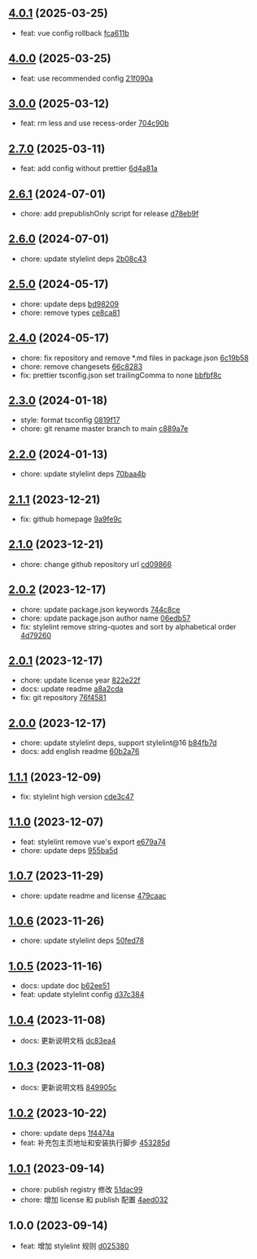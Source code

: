 ## [4.0.1](https://github.com/tomjs/config/compare/stylelint%404.0.0...stylelint%404.0.1) (2025-03-25)

- feat: vue config rollback [fca611b](https://github.com/tomjs/config/commit/fca611b)

## [4.0.0](https://github.com/tomjs/config/compare/stylelint%403.0.0...stylelint%404.0.0) (2025-03-25)

- feat: use recommended config [21f090a](https://github.com/tomjs/config/commit/21f090a)

## [3.0.0](https://github.com/tomjs/config/compare/stylelint%402.7.0...stylelint%403.0.0) (2025-03-12)

- feat: rm less and use recess-order [704c90b](https://github.com/tomjs/config/commit/704c90b)

## [2.7.0](https://github.com/tomjs/config/compare/stylelint%402.6.1...stylelint%402.7.0) (2025-03-11)

- feat: add config without prettier [6d4a81a](https://github.com/tomjs/config/commit/6d4a81a)

## [2.6.1](https://github.com/tomjs/config/compare/stylelint%402.6.0...stylelint%402.6.1) (2024-07-01)

- chore: add prepublishOnly script for release [d78eb9f](https://github.com/tomjs/config/commit/d78eb9f)

## [2.6.0](https://github.com/tomjs/config/compare/%40tomjs%2Fstylelint%402.5.0...stylelint%402.6.0) (2024-07-01)

- chore: update stylelint deps [2b08c43](https://github.com/tomjs/config/commit/2b08c43)

## [2.5.0](https://github.com/tomjs/config/compare/%40tomjs%2Fstylelint%402.4.0...%40tomjs%2Fstylelint%402.5.0) (2024-05-17)

- chore: update deps [bd98209](https://github.com/tomjs/config/commit/bd98209)
- chore: remove types [ce8ca81](https://github.com/tomjs/config/commit/ce8ca81)

## [2.4.0](https://github.com/tomjs/config/compare/%40tomjs%2Fstylelint%402.3.0...%40tomjs%2Fstylelint%402.4.0) (2024-05-17)

- chore: fix repository and remove \*.md files in package.json [6c19b58](https://github.com/tomjs/config/commit/6c19b58)
- chore: remove changesets [66c8283](https://github.com/tomjs/config/commit/66c8283)
- fix: prettier tsconfig.json set trailingComma to none [bbfbf8c](https://github.com/tomjs/config/commit/bbfbf8c)

## [2.3.0](https://github.com/tomjs/config/compare/%40tomjs%2Fstylelint%402.2.0...%40tomjs%2Fstylelint%402.3.0) (2024-01-18)

- style: format tsconfig [0819f17](https://github.com/tomjs/config/commit/0819f17)
- chore: git rename master branch to main [c889a7e](https://github.com/tomjs/config/commit/c889a7e)

## [2.2.0](https://github.com/tomjs/config/compare/%40tomjs%2Fstylelint%402.1.1...%40tomjs%2Fstylelint%402.2.0) (2024-01-13)

- chore: update stylelint deps [70baa4b](https://github.com/tomjs/config/commit/70baa4b)

## [2.1.1](https://github.com/tomjs/config/compare/%40tomjs%2Fstylelint%402.1.0...%40tomjs%2Fstylelint%402.1.1) (2023-12-21)

- fix: github homepage [9a9fe9c](https://github.com/tomjs/config/commit/9a9fe9c)

## [2.1.0](https://github.com/tomjs/config/compare/%40tomjs%2Fstylelint%402.0.2...%40tomjs%2Fstylelint%402.1.0) (2023-12-21)

- chore: change github repository url [cd09866](https://github.com/tomjs/config/commit/cd09866)

## [2.0.2](https://github.com/tomjs/config/compare/%40tomjs%2Fstylelint%402.0.1...%40tomjs%2Fstylelint%402.0.2) (2023-12-17)

- chore: update package.json keywords [744c8ce](https://github.com/tomjs/config/commit/744c8ce)
- chore: update package.json author name [06edb57](https://github.com/tomjs/config/commit/06edb57)
- fix: stylelint remove string-quotes and sort by alphabetical order [4d79260](https://github.com/tomjs/config/commit/4d79260)

## [2.0.1](https://github.com/tomjs/config/compare/%40tomjs%2Fstylelint%402.0.0...%40tomjs%2Fstylelint%402.0.1) (2023-12-17)

- chore: update license year [822e22f](https://github.com/tomjs/config/commit/822e22f)
- docs: update readme [a8a2cda](https://github.com/tomjs/config/commit/a8a2cda)
- fix: git repository [76f4581](https://github.com/tomjs/config/commit/76f4581)

## [2.0.0](https://github.com/tomjs/config/compare/%40tomjs%2Fstylelint%401.1.1...%40tomjs%2Fstylelint%402.0.0) (2023-12-17)

- chore: update stylelint deps, support stylelint@16 [b84fb7d](https://github.com/tomjs/config/commit/b84fb7d)
- docs: add english readme [60b2a76](https://github.com/tomjs/config/commit/60b2a76)

## [1.1.1](https://github.com/tomjs/config/compare/%40tomjs%2Fstylelint%401.1.0...%40tomjs%2Fstylelint%401.1.1) (2023-12-09)

- fix: stylelint high version [cde3c47](https://github.com/tomjs/config/commit/cde3c47)

## [1.1.0](https://github.com/tomjs/config/compare/%40tomjs%2Fstylelint%401.0.7...%40tomjs%2Fstylelint%401.1.0) (2023-12-07)

- feat: stylelint remove vue's export [e679a74](https://github.com/tomjs/config/commit/e679a74)
- chore: update deps [955ba5d](https://github.com/tomjs/config/commit/955ba5d)

## [1.0.7](https://github.com/tomjs/config/compare/%40tomjs%2Fstylelint%401.0.6...%40tomjs%2Fstylelint%401.0.7) (2023-11-29)

- chore: update readme and license [479caac](https://github.com/tomjs/config/commit/479caac)

## [1.0.6](https://github.com/tomjs/config/compare/%40tomjs%2Fstylelint%401.0.5...%40tomjs%2Fstylelint%401.0.6) (2023-11-26)

- chore: update stylelint deps [50fed78](https://github.com/tomjs/config/commit/50fed78)

## [1.0.5](https://github.com/tomjs/config/compare/%40tomjs%2Fstylelint%401.0.4...%40tomjs%2Fstylelint%401.0.5) (2023-11-16)

- docs: update doc [b62ee51](https://github.com/tomjs/config/commit/b62ee51)
- feat: update stylelint config [d37c384](https://github.com/tomjs/config/commit/d37c384)

## [1.0.4](https://github.com/tomjs/config/compare/%40tomjs%2Fstylelint%401.0.3...%40tomjs%2Fstylelint%401.0.4) (2023-11-08)

- docs: 更新说明文档 [dc83ea4](https://github.com/tomjs/config/commit/dc83ea4)

## [1.0.3](https://github.com/tomjs/config/compare/%40tomjs%2Fstylelint%401.0.2...%40tomjs%2Fstylelint%401.0.3) (2023-11-08)

- docs: 更新说明文档 [849905c](https://github.com/tomjs/config/commit/849905c)

## [1.0.2](https://github.com/tomjs/config/compare/%40tomjs%2Fstylelint%401.0.1...%40tomjs%2Fstylelint%401.0.2) (2023-10-22)

- chore: update deps [1f4474a](https://github.com/tomjs/config/commit/1f4474a)
- feat: 补充包主页地址和安装执行脚步 [453285d](https://github.com/tomjs/config/commit/453285d)

## [1.0.1](https://github.com/tomjs/config/compare/%40tomjs%2Fstylelint%401.0.0...%40tomjs%2Fstylelint%401.0.1) (2023-09-14)

- chore: publish registry 修改 [51dac99](https://github.com/tomjs/config/commit/51dac99)
- chore: 增加 license 和 publish 配置 [4aed032](https://github.com/tomjs/config/commit/4aed032)

## 1.0.0 (2023-09-14)

- feat: 增加 stylelint 规则 [d025380](https://github.com/tomjs/config/commit/d025380)
